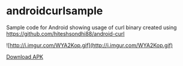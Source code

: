 androidcurlsample
=================

Sample code for Android showing usage of curl binary created using https://github.com/hiteshsondhi88/android-curl

![http://i.imgur.com/WYA2Kop.gif](http://i.imgur.com/WYA2Kop.gif)

[Download APK](https://github.com/hiteshsondhi88/androidcurlsample/releases/download/v0.1.0/app-debug.apk)
